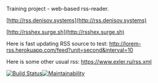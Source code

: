 Training project - web-based rss-reader.

[http://rss.denisov.systems](http://rss.denisov.systems)

[http://rsshex.surge.sh](http://rsshex.surge.sh)


Here is fast updating RSS source to test: http://lorem-rss.herokuapp.com/feed?unit=second&interval=10

Here is some other usual rss: https://www.exler.ru/rss.xml

[![Build Status](https://travis-ci.com/adenisovgit/SimpleRSSReader.svg?branch=master)](https://travis-ci.com/adenisovgit/SimpleRSSReader)[![Maintainability](https://api.codeclimate.com/v1/badges/4a3a3fa93393635815cd/maintainability)](https://codeclimate.com/github/adenisovgit/SimpleRSSReader/maintainability)
